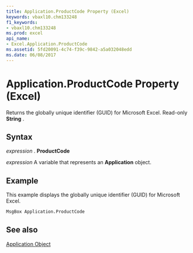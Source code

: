 ```yaml
---
title: Application.ProductCode Property (Excel)
keywords: vbaxl10.chm133248
f1_keywords:
- vbaxl10.chm133248
ms.prod: excel
api_name:
- Excel.Application.ProductCode
ms.assetid: 5fd20091-4c74-f39c-9842-a5a032048edd
ms.date: 06/08/2017
---
```



# Application.ProductCode Property (Excel)

Returns the globally unique identifier (GUID) for Microsoft Excel. Read-only  **String** .


## Syntax

 _expression_ . **ProductCode**

 _expression_ A variable that represents an **Application** object.


## Example

This example displays the globally unique identifier (GUID) for Microsoft Excel.


```vb
MsgBox Application.ProductCode
```


## See also


[Application Object](Excel.Application(objec).md)

